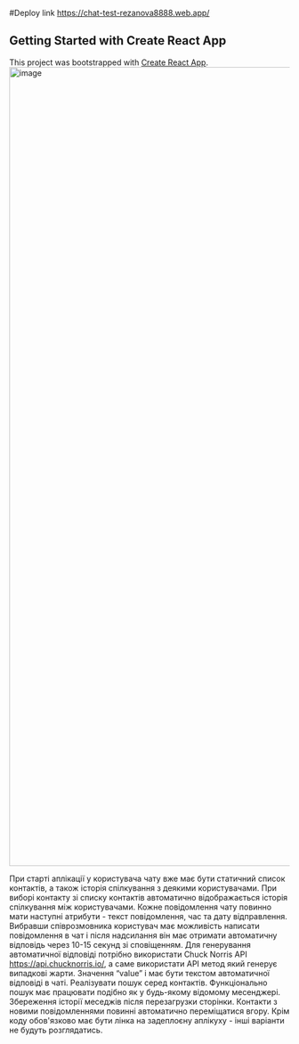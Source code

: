 #Deploy link
https://chat-test-rezanova8888.web.app/

## Getting Started with Create React App

This project was bootstrapped with [Create React App](https://github.com/facebook/create-react-app).
<img width="1435" alt="image" src="https://user-images.githubusercontent.com/81477309/217331584-4c868a71-064b-4d56-9249-48a18742e39b.png">




При старті аплікації у користувача чату вже має бути статичний список контактів, а також історія спілкування з деякими користувачами.
При виборі контакту зі списку контактів автоматично відображається історія спілкування між користувачами. Кожне повідомлення чату повинно мати наступні атрибути - текст повідомлення, час та дату відправлення. 
Вибравши співрозмовника користувач має можливість написати повідомлення в чат і після надсилання він має отримати автоматичну відповідь через 10-15 секунд зі сповіщенням. Для генерування автоматичної відповіді потрібно використати Chuck Norris API https://api.chucknorris.io/, а саме використати API метод який генерує випадкові жарти. Значення “value” і має бути текстом автоматичної відповіді в чаті. 
Реалізувати пошук серед контактів. Функціонально пошук має працювати подібно як у будь-якому відомому месенджері.
Збереження історії меседжів після перезагрузки сторінки.
Контакти з новими повідомленнями повинні автоматично переміщатися вгору.
Крім коду обов'язково має бути лінка на задеплоєну аплікуху - інші варіанти не будуть розглядатись.

